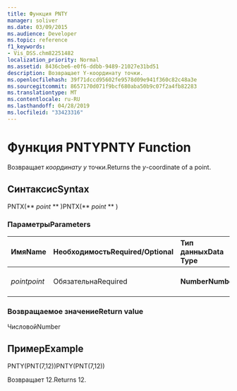 ```yaml
---
title: Функция PNTY
manager: soliver
ms.date: 03/09/2015
ms.audience: Developer
ms.topic: reference
f1_keywords:
- Vis_DSS.chm82251482
localization_priority: Normal
ms.assetid: 8436cbe6-e0f6-ddbb-9489-21027e31bd51
description: Возвращает Y-координату точки.
ms.openlocfilehash: 39f71dccd95602fe9578d09e941f360c82c48a3e
ms.sourcegitcommit: 8657170d071f9bcf680aba50b9c07f2a4fb82283
ms.translationtype: MT
ms.contentlocale: ru-RU
ms.lasthandoff: 04/28/2019
ms.locfileid: "33423316"
---
```

# <a name="pnty-function"></a><span data-ttu-id="a0ab2-103">Функция PNTY</span><span class="sxs-lookup"><span data-stu-id="a0ab2-103">PNTY Function</span></span>

<span data-ttu-id="a0ab2-104">Возвращает  _координату y_ точки.</span><span class="sxs-lookup"><span data-stu-id="a0ab2-104">Returns the  _y_-coordinate of a point.</span></span>
  
## <a name="syntax"></a><span data-ttu-id="a0ab2-105">Синтаксис</span><span class="sxs-lookup"><span data-stu-id="a0ab2-105">Syntax</span></span>

<span data-ttu-id="a0ab2-106">PNTX(\*\* *point* \*\* )</span><span class="sxs-lookup"><span data-stu-id="a0ab2-106">PNTX(\*\* *point* \*\* )</span></span> 
  
### <a name="parameters"></a><span data-ttu-id="a0ab2-107">Параметры</span><span class="sxs-lookup"><span data-stu-id="a0ab2-107">Parameters</span></span>

|<span data-ttu-id="a0ab2-108">**Имя**</span><span class="sxs-lookup"><span data-stu-id="a0ab2-108">**Name**</span></span>|<span data-ttu-id="a0ab2-109">**Необходимость**</span><span class="sxs-lookup"><span data-stu-id="a0ab2-109">**Required/Optional**</span></span>|<span data-ttu-id="a0ab2-110">**Тип данных**</span><span class="sxs-lookup"><span data-stu-id="a0ab2-110">**Data Type**</span></span>|<span data-ttu-id="a0ab2-111">**Описание**</span><span class="sxs-lookup"><span data-stu-id="a0ab2-111">**Description**</span></span>|
|:-----|:-----|:-----|:-----|
| <span data-ttu-id="a0ab2-112">_point_</span><span class="sxs-lookup"><span data-stu-id="a0ab2-112">_point_</span></span> <br/> |<span data-ttu-id="a0ab2-113">Обязательна</span><span class="sxs-lookup"><span data-stu-id="a0ab2-113">Required</span></span>  <br/> |<span data-ttu-id="a0ab2-114">**Number**</span><span class="sxs-lookup"><span data-stu-id="a0ab2-114">**Number**</span></span> <br/> |<span data-ttu-id="a0ab2-115">Y-координата точки. </span><span class="sxs-lookup"><span data-stu-id="a0ab2-115">The  _y_-coordinate of the point.</span></span>  <br/> |
   
### <a name="return-value"></a><span data-ttu-id="a0ab2-116">Возвращаемое значение</span><span class="sxs-lookup"><span data-stu-id="a0ab2-116">Return value</span></span>

<span data-ttu-id="a0ab2-117">Числовой</span><span class="sxs-lookup"><span data-stu-id="a0ab2-117">Number</span></span>
  
## <a name="example"></a><span data-ttu-id="a0ab2-118">Пример</span><span class="sxs-lookup"><span data-stu-id="a0ab2-118">Example</span></span>

<span data-ttu-id="a0ab2-119">PNTY(PNT(7,12))</span><span class="sxs-lookup"><span data-stu-id="a0ab2-119">PNTY(PNT(7,12))</span></span> 
  
<span data-ttu-id="a0ab2-120">Возвращает 12.</span><span class="sxs-lookup"><span data-stu-id="a0ab2-120">Returns 12.</span></span> 
  

